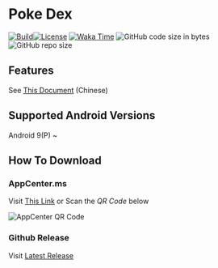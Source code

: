 # Poke Dex

[![Build](https://github.com/Kerite/PokeDex-android/actions/workflows/build.yml/badge.svg)](https://github.com/Kerite/PokeDex-android/actions/workflows/build.yml)[![License](https://img.shields.io/github/license/zhaobozhen/LibChecker?label=License)](https://choosealicense.com/licenses/apache-2.0/)
[![Waka Time](https://wakatime.com/badge/user/210d002b-46ac-43fc-858b-64b8ab6acd23/project/9d0b0a50-01f6-4cea-8699-e826eb05a29f.svg)](https://wakatime.com/badge/user/210d002b-46ac-43fc-858b-64b8ab6acd23/project/9d0b0a50-01f6-4cea-8699-e826eb05a29f)
![GitHub code size in bytes](https://img.shields.io/github/languages/code-size/Kerite/PokeDex-android)
![GitHub repo size](https://img.shields.io/github/repo-size/Kerite/PokeDex-android)

## Features

See [This Document](FEATURES.md) (Chinese)

## Supported Android Versions

Android 9(P) ~

## How To Download

### AppCenter.ms

Visit [This Link](https://install.appcenter.ms/users/keriteal/apps/pokemon-dex/distribution_groups/public) or Scan the *QR Code* below

![AppCenter QR Code](imgs/appcenter-qr-code.png)

### Github Release

Visit [Latest Release](https://github.com/Kerite/PokeDex-android/releases/latest)
